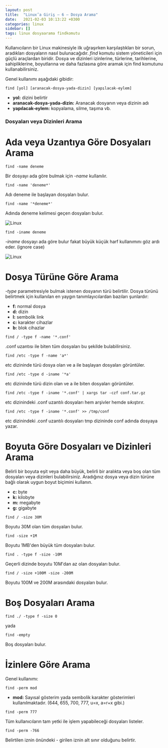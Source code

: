 ```yaml
---
layout: post
title:  "Linux’a Giriş — 6 — Dosya Arama"
date:   2021-02-03 10:13:22 +0300
categories: linux 
sidebar: []
tags: linux dosyaarama findkomutu
---
```


Kullanıcıların bir Linux makinesiyle ilk uğraşırken karşılaştıkları bir sorun, aradıkları dosyaların nasıl bulunacağıdır. *find* komutu sistem yöneticileri için güçlü araçlardan biridir. Dosya ve dizinleri izinlerine, türlerine, tarihlerine, sahipliklerine, boyutlarına ve daha fazlasına göre aramak için find komutunu kullanabilirsiniz.


Genel kullanımı aşağıdaki gibidir: 

```
find [yol] [aranacak-dosya-yada-dizin] [yapılacak-eylem]
```

- **yol:** dizini belirtir
- **aranacak-dosya-yada-dizin:** Aranacak dosyanın veya dizinin adı
- **yapılacak-eylem:** kopyalama, silme, taşıma vb.

### Dosyaları veya Dizinleri Arama

# Ada veya Uzantıya Göre Dosyaları Arama

```
find -name deneme
```

Bir dosyayı ada göre bulmak için *-name* kullanılır.

```
find -name 'deneme*'
```

Adı deneme ile başlayan dosyaları bulur.

```
find -name '*deneme*'
```

Adında deneme kelimesi geçen dosyaları bulur.

![Linux](https://i.ibb.co/J7wyLnm/finddeneme.png)

```
find -iname deneme
```

*-iname* dosyayı ada göre bulur fakat büyük küçük harf kullanımını göz ardı eder. (ignore case)

![Linux](https://i.ibb.co/J7wyLnm/finddeneme.png)

# Dosya Türüne Göre Arama

*-type* parametresiyle bulmak istenen dosyanın türü belirtilir. Dosya türünü belirtmek için kullanılan en yaygın tanımlayıcılardan bazıları şunlardır: 

- **f:** normal dosya 
- **d:** dizin 
- **l:** sembolik link 
- **c:** karakter cihazlar
- **b:** blok cihazlar

```
find / -type f -name '*.conf'
```

.conf uzantısı ile biten tüm dosyaları bu şekilde bulabilirsiniz.

```
find /etc -type f -name 'a*'
```

etc dizininde türü dosya olan ve a ile başlayan dosyaları görüntüler.

```
find /etc -type d -iname '*a'
```

etc dizininde türü dizin olan ve a ile biten dosyaları görüntüler.

```
find /etc -type f -iname '*.conf' | xargs tar -czf conf.tar.gz
```

etc dizinindeki .conf uzantılı dosyaları hem arşivler hemde sıkıştırır.

```
find /etc -type f -iname '*.conf' >> /tmp/conf
```

etc dizinindeki .conf uzantılı dosyaları tmp dizininde conf adında dosyaya yazar.

# Boyuta Göre Dosyaları ve Dizinleri Arama

Belirli bir boyuta eşit veya daha büyük, belirli bir aralıkta veya boş olan tüm dosyaları veya dizinleri bulabilirsiniz. Aradığınız dosya veya dizin türüne bağlı olarak uygun boyut biçimini kullanın.

- **c:** byte
- **k:** kilobyte
- **m:** megabyte
- **g:** gigabyte

```
find / -size 30M
```

Boyutu 30M olan tüm dosyaları bulur.

```
find -size +1M
```

Boyutu 1MB'den büyük tüm dosyaları bulur.

```
find . -type f -size -10M
```

Geçerli dizinde boyutu 10M'dan az olan dosyaları bulur.

```
find / -size +100M -size -200M
```

Boyutu 100M ve 200M arasındaki dosyaları bulur.

# Boş Dosyaları Arama

```
find ./ -type f -size 0
```

yada 

```
find -empty
```

Boş dosyaları bulur.

# İzinlere Göre Arama

Genel kullanımı: 

```
find -perm mod
```

- **mod:** Sayısal gösterim yada sembolik karakter gösterimleri kullanılmaktadır. (644, 655, 700, 777, u=x, a=r+x gibi.)

```
find -perm 777
```

Tüm kullanıcıların tam yetki ile işlem yapabileceği dosyaları listeler.

```
find -perm -766
```

Belirtilen iznin önündeki *-* girilen iznin alt sınır olduğunu belirtir. 

